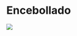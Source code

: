 # Encebollado

![](https://marcellos.com.ec/wp-content/uploads/2022/10/Encebollado_Mostaza-870x635.png)
